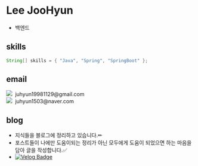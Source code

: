 # Lee JooHyun
- 백엔드

## skills 
```java
String[] skills = { "Java", "Spring", "SpringBoot" };
```

## email
<div>
<a href="mailto:juhyun19981129@gmail.com"><img src="https://img.shields.io/badge/Gmail-d14836?style=for-the-badge&logo=Gmail&logoColor=white&link=juhyun19981129@gmail.com"></a> &nbspjuhyun19981129@gmail.com<br>
<a href="mailto:juhyun1503@naver.com"><img src="https://img.shields.io/badge/Naver-03C75A?style=for-the-badge&logo=Naver&logoColor=white&link=juhyun1503@naver.com"/></a> &nbspjuhyun1503@naver.com
</div>

## blog
- 지식들을 블로그에 정리하고 있습니다.✏
- 포스트들이 나에만 도움이되는 정리가 아닌 모두에게 도움이 되었으면 하는 마음을 담아 글을 작성합니다.✅
- <a href='https://velog.io/@bami'>![Velog Badge](https://img.shields.io/badge/Velog-20C997?style=for-the-badge&logo=Velog&logoColor=white&link=https://velog.io/@bami)</a>
